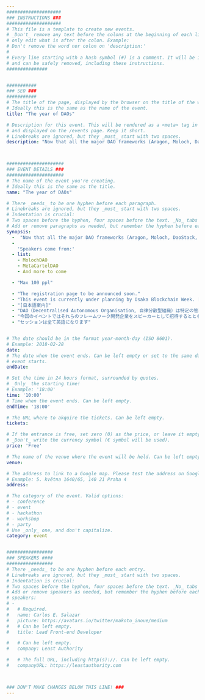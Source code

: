 ```yaml
---
####################
### INSTRUCTIONS ###
####################
# This file is a template to create new events.
# _Don't_ remove any text before the colons at the beginning of each line,
# only edit what is after the colon. Example:
# Don't remove the word nor colon on 'description:'
#
# Every line starting with a hash symbol (#) is a comment. It will be ignored
# and can be safely removed, including these instructions.
###############


###########
### SEO ###
###########
# The title of the page, displayed by the browser on the title of the window.
# Ideally this is the same as the name of the event.
title: "The year of DAOs"

# Description for this event. This will be rendered as a <meta> tag in the HTML,
# and displayed on the /events page. Keep it short.
# Linebreaks are ignored, but they _must_ start with two spaces.
description: "Now that all the major DAO frameworks (Aragon, Moloch, DaoStack, and Colony.io) are on mainnet, we want to celebrate the success of the many DAOs"



#####################
### EVENT DETAILS ###
#####################
# The name of the event you're creating.
# Ideally this is the same as the title.
name: "The year of DAOs"

# There _needs_ to be one hyphen before each paragraph.
# Linebreaks are ignored, but they _must_ start with two spaces.
# Indentation is crucial:
# Two spaces before the hyphen, four spaces before the text. _No_ tabs allowed.
# Add or remove paragraphs as needed, but remember the hyphen before each entry.
synopsis:
  -  "Now that all the major DAO frameworks (Aragon, Moloch, DaoStack, and Colony.io) are on mainnet, we want to celebrate the success of the many DAOs by having an evening session inviting they key members of each DAO and talk about their projects as well as how we can collaborate to strengthen the DAO communities. "
  -  
    'Speakers come from:'
  - list:  
    - MolochDAO
    - MetaCartelDAO
    - And more to come

  - "Max 100 ppl"

  - "The registration page to be announced soon."
  - "This event is currently under planning by Osaka Blockchain Week. [Join our telegram channel](https://t.me/joinchat/IzDHHxeJvuuFH78uXTf4HA) to find out more 123"
  - "[日本語案内]"
  - "DAO（Decentralised Autonomous Organisation, 自律分散型組織）は特定の管理者や主体を持たない分散型の組織で、組織内の階層構造もなく、構成員一人一人によって自律的に運営されているのが特徴です。イーサリアムコミュティ内では2016年に集団投資スキームをDAOで管理するTheDAOが150億円相当を集めたあと、ハッキングにあった事件が有名です。TheDAOの悲劇から3年経った今、イーサリアムコミュニティは過去の教訓を元によりセキュアなシステムを作り上げてきました。イーサリアムスマートコントラクト開発者が簡単にDAOシステムを導入するための様々なツールを開発するAragonとDAOstack。イーサリアム開発の助成金を募るために作られ1.5億ドル以上を各界の有力者たちから調達することに成功したMolochDAO。シェアリングエコノミーを実現することを目的に作られたColony などはすでに実用可能な段階になっています。"
  - "今回のイベントではそれらのフレームワーク開発企業をスピーカーとして招待するとともに、実際にこれらのDAOを使っている人達の生の声を聞くことで「DAOの最前線」を体感していただくイベントです。"
  - "セッションは全て英語になります"


# The date should be in the format year-month-day (ISO 8601).
# Example: 2018-02-28
date:
# The date when the event ends. Can be left empty or set to the same day the
# event starts.
endDate:

# Set the time in 24 hours format, surrounded by quotes.
# _Only_ the starting time!
# Example: '18:00'
time: '10:00'
# Time when the event ends. Can be left empty.
endTime: '18:00'

# The URL where to akquire the tickets. Can be left empty.
tickets: 

# If the entrance is free, set zero (0) as the price, or leave it empty.
# _Don't_ write the currency symbol (€ symbol will be used).
price: 'Free'

# The name of the venue where the event will be held. Can be left empty.
venue:

# The address to link to a Google map. Please test the address on Google Maps.
# Example: 5. května 1640/65, 140 21 Praha 4
address: 

# The category of the event. Valid options:
# - conference
# - event
# - hackathon
# - workshop
# - party
# Use _only_ one, and don't capitalize.
category: event


#################
### SPEAKERS ####
#################
# There _needs_ to be one hyphen before each entry.
# Linebreaks are ignored, but they _must_ start with two spaces.
# Indentation is crucial:
# Two spaces before the hyphen, four spaces before the text. _No_ tabs allowed.
# Add or remove speakers as needed, but remember the hyphen before each entry.
# speakers:
# -
#   # Required.
#   name: Carlos E. Salazar
#   picture: https://avatars.io/twitter/makoto_inoue/medium
#   # Can be left empty.
#   title: Lead Front-end Developer

#   # Can be left empty.
#   company: Least Authority

#   # The full URL, including http(s)://. Can be left empty.
#   companyURL: https://leastauthority.com



### DON'T MAKE CHANGES BELOW THIS LINE! ###
---
```

<!-- ### DON'T MAKE CHANGES BELOW THIS LINE! ### -->

<Event-Content/>
